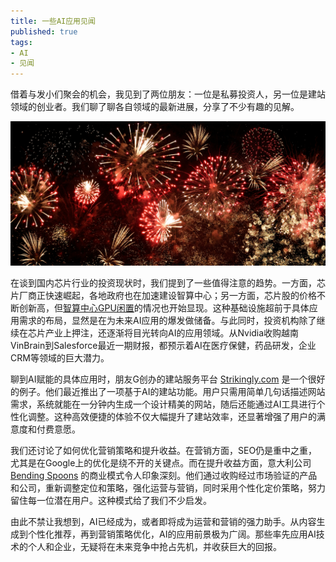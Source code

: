 ```yaml
---
title: 一些AI应用见闻
published: true
tags:
- AI
- 见闻
---
```


借着与发小们聚会的机会，我见到了两位朋友：一位是私募投资人，另一位是建站领域的创业者。我们聊了聊各自领域的最新进展，分享了不少有趣的见解。
<!-- more -->

![The Bund](/assets/2024_12_22.jpg)

在谈到国内芯片行业的投资现状时，我们提到了一些值得注意的趋势。一方面，芯片厂商正快速崛起，各地政府也在加速建设智算中心；另一方面，芯片股的价格不断创新高，但[智算中心GPU闲置](https://mp.weixin.qq.com/s/p9HfCHXhegvboHVxRlcAYg)的情况也开始显现。这种基础设施超前于具体应用需求的布局，显然是在为未来AI应用的爆发做储备。与此同时，投资机构除了继续在芯片产业上押注，还逐渐将目光转向AI的应用领域。从Nvidia收购越南VinBrain到Salesforce最近一期财报，都预示着AI在医疗保健，药品研发，企业CRM等领域的巨大潜力。

聊到AI赋能的具体应用时，朋友G创办的建站服务平台 [Strikingly.com](https://www.strikingly.com/) 是一个很好的例子。他们最近推出了一项基于AI的建站功能。用户只需用简单几句话描述网站需求，系统就能在一分钟内生成一个设计精美的网站，随后还能通过AI工具进行个性化调整。这种高效便捷的体验不仅大幅提升了建站效率，还显著增强了用户的满意度和付费意愿。

我们还讨论了如何优化营销策略和提升收益。在营销方面，SEO仍是重中之重，尤其是在Google上的优化是绕不开的关键点。而在提升收益方面，意大利公司 [Bending Spoons](https://bendingspoons.com/) 的商业模式令人印象深刻。他们通过收购经过市场验证的产品和公司，重新调整定位和策略，强化运营与营销，同时采用个性化定价策略，努力留住每一位潜在用户。这种模式给了我们不少启发。

由此不禁让我想到，AI已经成为，或者即将成为运营和营销的强力助手。从内容生成到个性化推荐，再到营销策略优化，AI的应用前景极为广阔。那些率先应用AI技术的个人和企业，无疑将在未来竞争中抢占先机，并收获巨大的回报。
